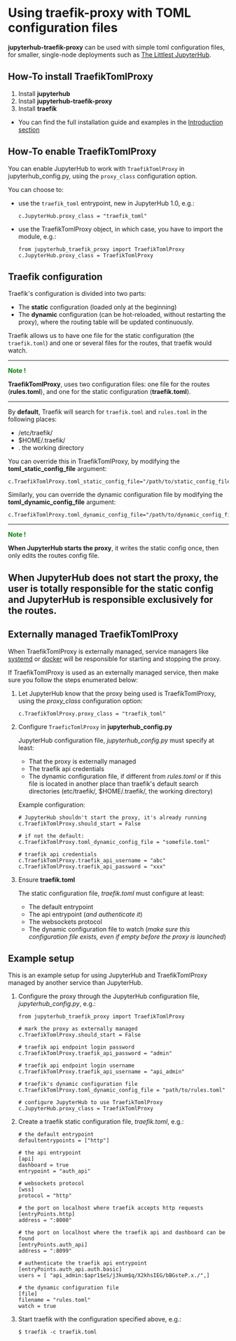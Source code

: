 # Using traefik-proxy with TOML configuration files

**jupyterhub-traefik-proxy** can be used with simple toml configuration files, for smaller, single-node deployments such as
[The Littlest JupyterHub](https://tljh.jupyter.org).

## How-To install TraefikTomlProxy

1. Install **jupyterhub**
2. Install **jupyterhub-traefik-proxy**
3. Install **traefik**

* You can find the full installation guide and examples in the [Introduction section](install.html#traefik-proxy-installation)

## How-To enable TraefikTomlProxy

You can enable JupyterHub to work with `TraefikTomlProxy` in jupyterhub_config.py, using the `proxy_class` configuration option.

You can choose to:

* use the `traefik_toml` entrypoint, new in JupyterHub 1.0, e.g.:

    ```
    c.JupyterHub.proxy_class = "traefik_toml"
    ```

* use the TraefikTomlProxy object, in which case, you have to import the module, e.g.:

    ```
    from jupyterhub_traefik_proxy import TraefikTomlProxy
    c.JupyterHub.proxy_class = TraefikTomlProxy
    ```


## Traefik configuration

Traefik's configuration is divided into two parts:

* The **static** configuration (loaded only at the beginning)
* The **dynamic** configuration (can be hot-reloaded, without restarting the proxy), 
where the routing table will be updated continuously.

Traefik allows us to have one file for the static configuration (the `traefik.toml`) and one or several files for the routes, that traefik would watch.

---
<span style="color:green">**Note !**</span>

**TraefikTomlProxy**, uses two configuration files: one file for the routes (**rules.toml**), and one for the static configuration (**traefik.toml**).

---

By **default**, Traefik will search for `traefik.toml` and `rules.toml` in the following places:

* /etc/traefik/
* $HOME/.traefik/
* . the working directory

You can override this in TraefikTomlProxy, by modifying the **toml_static_config_file** argument:

```
c.TraefikTomlProxy.toml_static_config_file="/path/to/static_config_filename.toml"
```

Similarly, you can override the dynamic configuration file by modifying the **toml_dynamic_config_file** argument:

```
c.TraefikTomlProxy.toml_dynamic_config_file="/path/to/dynamic_config_filename.toml"
```

---
<span style="color:green">**Note !**</span>

**When JupyterHub starts the proxy**, it writes the static config once, then only edits the routes config file. 

**When JupyterHub does not start the proxy**, the user is totally responsible for the static config and 
JupyterHub is responsible exclusively for the routes.
---

## Externally managed TraefikTomlProxy

When TraefikTomlProxy is externally managed, service managers like [systemd](https://www.freedesktop.org/wiki/Software/systemd/) 
or [docker](https://www.docker.com/) will be responsible for starting and stopping the proxy.

If TraefikTomlProxy is used as an externally managed service, then make sure you follow the steps enumerated below:

1. Let JupyterHub know that the proxy being used is TraefikTomlProxy, using the *proxy_class* configuration option:
    ```
    c.TraefikTomlProxy.proxy_class = "traefik_toml"
    ```

2. Configure `TraeficTomlProxy` in **jupyterhub_config.py**

   JupyterHub configuration file, *jupyterhub_config.py* must specify at least:
   * That the proxy is externally managed
   * The traefik api credentials
   * The dynamic configuration file, 
     if different from *rules.toml* or if this file is located 
     in another place than traefik's default search directories (etc/traefik/, $HOME/.traefik/, the working directory)

    Example configuration:
    ```
    # JupyterHub shouldn't start the proxy, it's already running
    c.TraefikTomlProxy.should_start = False

    # if not the default:
    c.TraefikTomlProxy.toml_dynamic_config_file = "somefile.toml"

    # traefik api credentials
    c.TraefikTomlProxy.traefik_api_username = "abc"
    c.TraefikTomlProxy.traefik_api_password = "xxx"
    ```

3. Ensure **traefik.toml**

   The static configuration file, *traefik.toml* must configure at least:
   * The default entrypoint
   * The api entrypoint (*and authenticate it*)
   * The websockets protocol
   * The dynamic configuration file to watch
    (*make sure this configuration file exists, even if empty before the proxy is launched*)

## Example setup
   
This is an example setup for using JupyterHub and TraefikTomlProxy managed by another service than JupyterHub.

1. Configure the proxy through the JupyterHub configuration file, *jupyterhub_config.py*, e.g.:

   ```
   from jupyterhub_traefik_proxy import TraefikTomlProxy

   # mark the proxy as externally managed
   c.TraefikTomlProxy.should_start = False

   # traefik api endpoint login password
   c.TraefikTomlProxy.traefik_api_password = "admin"

   # traefik api endpoint login username
   c.TraefikTomlProxy.traefik_api_username = "api_admin"

   # traefik's dynamic configuration file
   c.TraefikTomlProxy.toml_dynamic_config_file = "path/to/rules.toml"

   # configure JupyterHub to use TraefikTomlProxy
   c.JupyterHub.proxy_class = TraefikTomlProxy
    ```

2. Create a traefik static configuration file, *traefik.toml*, e.g.:

    ```
    # the default entrypoint
    defaultentrypoints = ["http"]

    # the api entrypoint
    [api]
    dashboard = true
    entrypoint = "auth_api"

    # websockets protocol
    [wss]
    protocol = "http"

    # the port on localhost where traefik accepts http requests
    [entryPoints.http]
    address = ":8000"

    # the port on localhost where the traefik api and dashboard can be found
    [entryPoints.auth_api]
    address = ":8099"

    # authenticate the traefik api entrypoint
    [entryPoints.auth_api.auth.basic]
    users = [ "api_admin:$apr1$eS/j3kum$q/X2khsIEG/bBGsteP.x./",]

    # the dynamic configuration file
    [file]
    filename = "rules.toml"
    watch = true
   ```

3. Start traefik with the configuration specified above, e.g.:
    ```
    $ traefik -c traefik.toml
    ```
